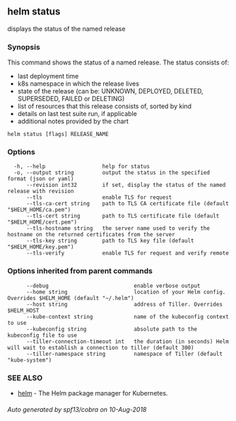 ## helm status

displays the status of the named release

### Synopsis


This command shows the status of a named release.
The status consists of:
- last deployment time
- k8s namespace in which the release lives
- state of the release (can be: UNKNOWN, DEPLOYED, DELETED, SUPERSEDED, FAILED or DELETING)
- list of resources that this release consists of, sorted by kind
- details on last test suite run, if applicable
- additional notes provided by the chart


```
helm status [flags] RELEASE_NAME
```

### Options

```
  -h, --help                  help for status
  -o, --output string         output the status in the specified format (json or yaml)
      --revision int32        if set, display the status of the named release with revision
      --tls                   enable TLS for request
      --tls-ca-cert string    path to TLS CA certificate file (default "$HELM_HOME/ca.pem")
      --tls-cert string       path to TLS certificate file (default "$HELM_HOME/cert.pem")
      --tls-hostname string   the server name used to verify the hostname on the returned certificates from the server
      --tls-key string        path to TLS key file (default "$HELM_HOME/key.pem")
      --tls-verify            enable TLS for request and verify remote
```

### Options inherited from parent commands

```
      --debug                           enable verbose output
      --home string                     location of your Helm config. Overrides $HELM_HOME (default "~/.helm")
      --host string                     address of Tiller. Overrides $HELM_HOST
      --kube-context string             name of the kubeconfig context to use
      --kubeconfig string               absolute path to the kubeconfig file to use
      --tiller-connection-timeout int   the duration (in seconds) Helm will wait to establish a connection to tiller (default 300)
      --tiller-namespace string         namespace of Tiller (default "kube-system")
```

### SEE ALSO

* [helm](../../helm/#helm)	 - The Helm package manager for Kubernetes.

###### Auto generated by spf13/cobra on 10-Aug-2018
